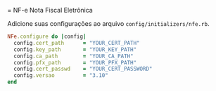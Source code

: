 = NF-e
Nota Fiscal Eletrônica

Adicione suas configurações ao arquivo `config/initializers/nfe.rb`.

```ruby
NFe.configure do |config|
  config.cert_path 		= "YOUR_CERT_PATH"
  config.key_path 		= "YOUR_KEY_PATH"
  config.ca_path 		= "YOUR_CA_PATH"
  config.pfx_path 		= "YOUR_PFX_PATH"
  config.cert_passwd	= "YOUR_CERT_PASSWORD"
  config.versao 		= "3.10"
end
```